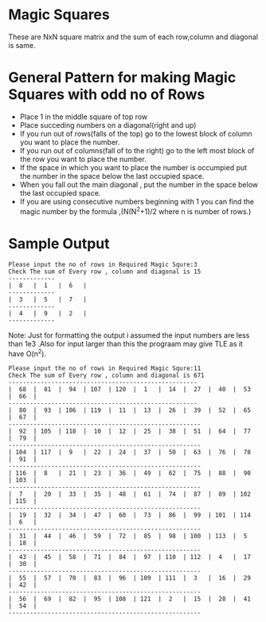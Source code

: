 # Magic Squares
These are NxN square matrix and the sum of each row,column and diagonal is same.
# General Pattern for making Magic Squares with odd no of Rows
- Place 1 in the middle square of top row  
- Place succeding numbers on a diagonal(right and up)
- If you run out of rows(falls of the top) go to the lowest block of  column you want to place the number.
- If you  run out of columns(fall of to the right) go to the left most block of the row you want to place the number.
- If the space in which you want to place the number is occumpied put the number in the space below the last occupied space.
- When you fall out the main diagonal , put the number in the space below the last occupied space.
- If you are using consecutive numbers beginning with 1 you can find the magic number by the formula ,(N(N<sup>2</sup>+1)/2 where n is number of rows.)

# Sample Output

    Please input the no of rows in Required Magic Squre:3
    Check The sum of Every row , column and diagonal is 15
    -------------
    |  8   |  1   |  6   |
    -------------
    |  3   |  5   |  7   |
    -------------
    |  4   |  9   |  2   |
    -------------


Note: Just for formatting the output i assumed the input numbers are less than 1e3 .Also for input larger than this the prograam may give TLE as it have O(n<sup>2</sup>).


    Please input the no of rows in Required Magic Squre:11
    Check The sum of Every row , column and diagonal is 671
    -----------------------------------------------------
    |  68  |  81  |  94  | 107  | 120  |  1   |  14  |  27  |  40  |  53  |  66  |
    -----------------------------------------------------
    |  80  |  93  | 106  | 119  |  11  |  13  |  26  |  39  |  52  |  65  |  67  |
    ------------------------------------------------------
    |  92  | 105  | 118  |  10  |  12  |  25  |  38  |  51  |  64  |  77  |  79  |
    ------------------------------------------------------
    | 104  | 117  |  9   |  22  |  24  |  37  |  50  |  63  |  76  |  78  |  91  |
    ------------------------------------------------------
    | 116  |  8   |  21  |  23  |  36  |  49  |  62  |  75  |  88  |  90  | 103  |
    ------------------------------------------------------
    |  7   |  20  |  33  |  35  |  48  |  61  |  74  |  87  |  89  | 102  | 115  |
    ------------------------------------------------------
    |  19  |  32  |  34  |  47  |  60  |  73  |  86  |  99  | 101  | 114  |  6   |
    ------------------------------------------------------
    |  31  |  44  |  46  |  59  |  72  |  85  |  98  | 100  | 113  |  5   |  18  |
    ------------------------------------------------------
    |  43  |  45  |  58  |  71  |  84  |  97  | 110  | 112  |  4   |  17  |  30  |
    ------------------------------------------------------
    |  55  |  57  |  70  |  83  |  96  | 109  | 111  |  3   |  16  |  29  |  42  |
    ------------------------------------------------------
    |  56  |  69  |  82  |  95  | 108  | 121  |  2   |  15  |  28  |  41  |  54  |
    ------------------------------------------------------